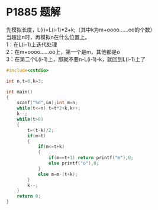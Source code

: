 # P1885 题解

先模拟长度，L(i)=L(i-1)*2+k;（其中k为m+oooo……oo的个数）  
当超出n时，再模拟n在什么位置上。  
1：在L(i-1)上迭代处理  
2：在m+oooo……oo上，第一个是m，其他都是o  
3：在第二个L(i-1)上，那就不要n-L(i-1)-k，就回到L(i-1)上了  
```cpp
#include<cstdio>

int n,t=0,k=3;

int main()
{
	scanf("%d",&n);int m=n;
	while(t<=n) t=t*2+k,k++;
	k--;
	while(t>0)
	{
		t=(t-k)/2;
		if(m>t)
		{
			if(m<=t+k)
			{
				if(m==t+1) return printf("m"),0;
				else printf("o"),0;
			}
			else m=m-(t+k);
		}
		k--;
	}
	return 0;
}
```